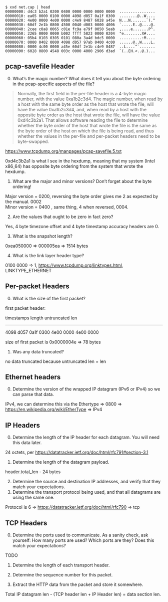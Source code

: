 ```
$ xxd net.cap | head
00000000: d4c3 b2a1 0200 0400 0000 0000 0000 0000  ................
00000010: ea05 0000 0100 0000 4098 d057 0a1f 0300  ........@..W....
00000020: 4e00 0000 4e00 0000 c4e9 8487 6028 a45e  N...N.......`(.^
00000030: 60df 2e1b 0800 4500 0040 d003 0000 4006  `.....E..@....@.
00000040: 2cee c0a8 0065 c01e fc9a e79f 0050 5eab  ,....e.......P^.
00000050: 2265 0000 0000 b002 ffff 5823 0000 0204  "e........X#....
00000060: 05b4 0103 0305 0101 080a 3a4d bdc5 0000  ..........:M....
00000070: 0000 0402 0000 4098 d057 97ab 0400 4c00  ......@..W....L.
00000080: 0000 4c00 0000 a45e 60df 2e1b c4e9 8487  ..L....^`.......
00000090: 6028 0800 4548 003c 0000 4000 2906 d3ad  `(..EH.<..@.)...
```

## pcap-savefile Header

0. What’s the magic number? What does it tell you about the byte ordering in the pcap-specific aspects of the file?
  > Normally, the first field in the per-file header is a 4-byte magic number, with the value 0xa1b2c3d4. The magic number, when read by a host with the same byte order as the host that wrote the file, will have the value 0xa1b2c3d4, and, when read by a host with the opposite byte order as the host that wrote the file, will have the value 0xd4c3b2a1.  That allows software reading the file to determine whether the byte order of the host that wrote the file is the same as the byte order of the host on which the file is being read, and thus whether the values in the per-file and per-packet headers need to be byte-swapped.

  https://www.tcpdump.org/manpages/pcap-savefile.5.txt
  
  0xd4c3b2a1 is what I see in the hexdump, meaning that my system (Intel x86_64) has opposite byte ordering from the system that wrote the hexdump. 

1. What are the major and minor versions? Don’t forget about the byte ordering!

  Major version = 0200, reversing the byte order gives me 2 as expected by the manual. 0002  
  Minor version = 0400 , same thing, 4 when reversed, 0004.

2. Are the values that ought to be zero in fact zero?

  Yes, 4 byte timezone offset and 4 byte timestamp accuracy headers are 0. 

3. What is the snapshot length?

  0xea050000 => 000005ea => 1514 bytes

4. What is the link layer header type?

  0100 0000 => 1, https://www.tcpdump.org/linktypes.html, LINKTYPE_ETHERNET


## Per-packet Headers

0. What is the size of the first packet? 

  first packet header: 

  timestamps          length    untruncated len
  ------------------- --------- ---------
  4098 d057 0a1f 0300 4e00 0000 4e00 0000

  size of first packet is 0x0000004e => 78 bytes

1. Was any data truncated?

  no data truncated because untruncated len = len


## Ethernet headers 

0. Determine the version of the wrapped IP datagram (IPv6 or IPv4) so we can parse that data.

IPv4, we can determine this via the Ethertype => 0800 => https://en.wikipedia.org/wiki/EtherType => IPv4

## IP Headers

0. Determine the length of the IP header for each datagram. You will need this data later.

  24 octets, per https://datatracker.ietf.org/doc/html/rfc791#section-3.1

1. Determine the length of the datagram payload.

  header.total_len - 24 bytes

2. Determine the source and destination IP addresses, and verify that they match your expectations.
3. Determine the transport protocol being used, and that all datagrams are using the same one.

Protocol is 6 => https://datatracker.ietf.org/doc/html/rfc790 => tcp

## TCP Headers

0. Determine the ports used to communicate. As a sanity check, ask yourself: How many ports are used? Which ports are they? Does this match your expectations?

TODO 

1. Determine the length of each transport header.



2. Determine the sequence number for this packet.
3. Extract the HTTP data from the packet and store it somewhere.

Total IP datagram len - (TCP header len + IP Header len) = data section len.



